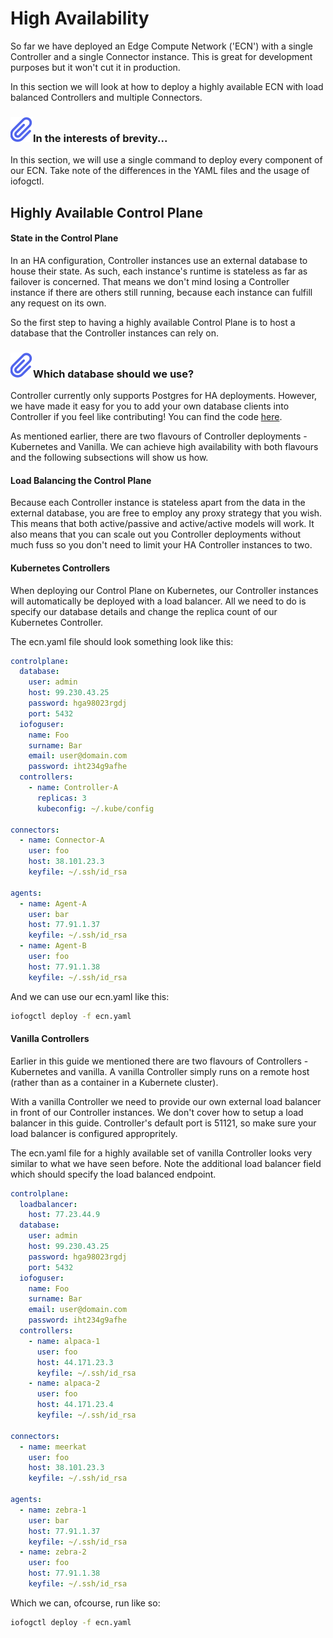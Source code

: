 # High Availability

So far we have deployed an Edge Compute Network ('ECN') with a single Controller and a single Connector instance. This is great for development purposes but it won't cut it in production.

In this section we will look at how to deploy a highly available ECN with load balanced Controllers and multiple Connectors.

<aside class="notifications note">
  <h3><img src="/images/icos/ico-note.svg" alt="">In the interests of brevity...</h3>
  <p>In this section, we will use a single command to deploy every component of our ECN. Take note of the differences in the YAML files and the usage of iofogctl.</p>
</aside>

## Highly Available Control Plane

#### State in the Control Plane

In an HA configuration, Controller instances use an external database to house their state. As such, each instance's runtime is stateless as far as failover is concerned. That means we don't mind losing a Controller instance if there are others still running, because each instance can fulfill any request on its own.

So the first step to having a highly available Control Plane is to host a database that the Controller instances can rely on.

<aside class="notifications note">
  <h3><img src="/images/icos/ico-note.svg" alt="">Which database should we use?</h3>
  <p>Controller currently only supports Postgres for HA deployments. However, we have made it easy for you to add your own database clients into Controller if you feel like contributing! You can find the code <a href="https://github.com/eclipse-iofog/controller">here</a>.</p>
</aside>

As mentioned earlier, there are two flavours of Controller deployments - Kubernetes and Vanilla. We can achieve high availability with both flavours and the following subsections will show us how.

#### Load Balancing the Control Plane

Because each Controller instance is stateless apart from the data in the external database, you are free to employ any proxy strategy that you wish. This means that both active/passive and active/active models will work. It also means that you can scale out you Controller deployments without much fuss so you don't need to limit your HA Controller instances to two.

#### Kubernetes Controllers

When deploying our Control Plane on Kubernetes, our Controller instances will automatically be deployed with a load balancer. All we need to do is specify our database details and change the replica count of our Kubernetes Controller.

The ecn.yaml file should look something look like this:

```yaml
controlplane:
  database:
    user: admin
    host: 99.230.43.25
    password: hga98023rgdj
    port: 5432
  iofoguser:
    name: Foo
    surname: Bar
    email: user@domain.com
    password: iht234g9afhe
  controllers:
    - name: Controller-A
      replicas: 3
      kubeconfig: ~/.kube/config

connectors:
  - name: Connector-A
    user: foo
    host: 38.101.23.3
    keyfile: ~/.ssh/id_rsa

agents:
  - name: Agent-A
    user: bar
    host: 77.91.1.37
    keyfile: ~/.ssh/id_rsa
  - name: Agent-B
    user: foo
    host: 77.91.1.38
    keyfile: ~/.ssh/id_rsa
```

And we can use our ecn.yaml like this:

```bash
iofogctl deploy -f ecn.yaml
```

#### Vanilla Controllers

Earlier in this guide we mentioned there are two flavours of Controllers - Kubernetes and vanilla. A vanilla Controller simply runs on a remote host (rather than as a container in a Kubernete cluster).

With a vanilla Controller we need to provide our own external load balancer in front of our Controller instances. We don't cover how to setup a load balancer in this guide. Controller's default port is 51121, so make sure your load balancer is configured appropritely.

The ecn.yaml file for a highly available set of vanilla Controller looks very similar to what we have seen before. Note the additional load balancer field which should specify the load balanced endpoint.

```yaml
controlplane:
  loadbalancer:
    host: 77.23.44.9
  database:
    user: admin
    host: 99.230.43.25
    password: hga98023rgdj
    port: 5432
  iofoguser:
    name: Foo
    surname: Bar
    email: user@domain.com
    password: iht234g9afhe
  controllers:
    - name: alpaca-1
      user: foo
      host: 44.171.23.3
      keyfile: ~/.ssh/id_rsa
    - name: alpaca-2
      user: foo
      host: 44.171.23.4
      keyfile: ~/.ssh/id_rsa

connectors:
  - name: meerkat
    user: foo
    host: 38.101.23.3
    keyfile: ~/.ssh/id_rsa

agents:
  - name: zebra-1
    user: bar
    host: 77.91.1.37
    keyfile: ~/.ssh/id_rsa
  - name: zebra-2
    user: foo
    host: 77.91.1.38
    keyfile: ~/.ssh/id_rsa
```

Which we can, ofcourse, run like so:

```bash
iofogctl deploy -f ecn.yaml
```
